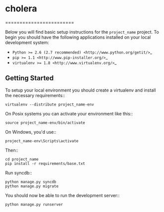 # cholera
========================

Below you will find basic setup instructions for the ``project_name``
project. To begin you should have the following applications installed on your
local development system:

- `Python >= 2.6 (2.7 recommended) <http://www.python.org/getit/>`_
- `pip >= 1.1 <http://www.pip-installer.org/>`_
- `virtualenv >= 1.8 <http://www.virtualenv.org/>`_

Getting Started
---------------

To setup your local environment you should create a virtualenv and install the
necessary requirements::

    virtualenv --distribute project_name-env

On Posix systems you can activate your environment like this::

    source project_name-env/bin/activate

On Windows, you'd use::

    project_name-env\Scripts\activate

Then::

    cd project_name
    pip install -r requirements/base.txt

Run syncdb::

    python manage.py syncdb
    python manage.py migrate

You should now be able to run the development server::

    python manage.py runserver
